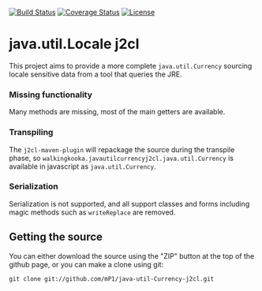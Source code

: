[![Build Status](https://travis-ci.com/mP1/java-util-Currency-j2cl.svg?branch=master)](https://travis-ci.com/mP1/java-util-Currency-j2cl.svg?branch=master)
[![Coverage Status](https://coveralls.io/repos/github/mP1/java-util-Currency-j2cl/badge.svg?branch=master)](https://coveralls.io/github/mP1/java-util-Currency-j2cl?branch=master)
[![License](https://img.shields.io/badge/License-Apache%202.0-blue.svg)](https://opensource.org/licenses/Apache-2.0)

# java.util.Locale j2cl

This project aims to provide a more complete `java.util.Currency` sourcing locale sensitive data from a tool that queries the JRE.



### Missing functionality

Many methods are missing, most of the main getters are available.



### Transpiling

The `j2cl-maven-plugin` will repackage the source during the transpile phase, so `walkingkooka.javautilcurrencyj2cl.java.util.Currency`
is available in javascript as `java.util.Currency`. 



### Serialization

Serialization is not supported, and all support classes and forms including magic methods such as `writeReplace` are removed.



## Getting the source

You can either download the source using the "ZIP" button at the top
of the github page, or you can make a clone using git:

```
git clone git://github.com/mP1/java-util-Currency-j2cl.git
```
